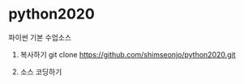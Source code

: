 # python2020
파이썬 기본 수업소스

1. 복사하기
git clone https://github.com/shimseonjo/python2020.git

2. 소스 코딩하기
